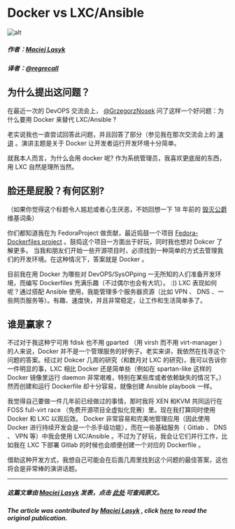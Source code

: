 # Docker vs LXC/Ansible

![alt](http://resource.docker.cn/linux-containers-300x248.png)

##### 作者：[Maciej Lasyk](https://twitter.com/docent_net)
##### 译者：[@regrecall](http://weibo.com/u/2279238670)



## 为什么提出这问题？

在最近一次的 DevOPS 交流会上， [@GrzegorzNosek](https://twitter.com/GrzegorzNosek) 问了这样一个好问题：为什么要用 Docker 来替代 LXC/Ansible ?

老实说我也一直尝试回答此问题，并且回答了部分（参见我在那次交流会上的 [演讲](http://www.slideshare.net/d0cent/docker-rhel](http://www.slideshare.net/d0cent/docker-rhel) ) 。演讲主题是关于 Docker 让开发者运行开发环境十分简单。

就我本人而言，为什么会用 docker 呢? 作为系统管理员，我喜欢更底层的东西，用 LXC 自然是理所当然。

## 脸还是屁股？有何区别?


（如果你觉得这个标题令人尴尬或者心生厌恶，不妨回想一下 18 年前的 [毁灭公爵](https://en.wikiquote.org/wiki/Duke_Nukem) 维基词条）


你们都知道我在为 FedoraProject 做贡献，最近捣鼓一个项目 [Fedora-Dockerfiles project](https://git.fedorahosted.org/cgit/dockerfiles.git/) 。鼓捣这个项目一方面出于好玩，同时我也想对 Dokcer 了解更多。 当我和朋友们开始一些开源项目时，必须找到一种简单的方式去管理我们的开发环境。在这种情况下，答案就是 Docker 。

目前我在用 Docker 为哪些对 DevOPS/SysOPping 一无所知的人们准备开发环境，而编写 Dockerfiles 充满乐趣（不过偶尔也会有大坑）。 :)) LXC 表现如何呢？通过搭配 Ansible 使用，我能管理多个服务器资源（比如 VPN 、 DNS 、一些网页服务等）。有趣、速度快，并且非常稳定，让工作和生活简单多了。

## 谁是赢家？


不过对于我这种宁可用 fdisk 也不用 gparted （用 virsh 而不用 virt-manager ）的人来说，Docker 并不是一个管理服务的好例子。老实来讲，我依然在找寻这个
问题的答案。经过对 Dokcer 几周的研究（和数月对 LXC 的研究)，我可以告诉你一件明显的事，LXC 相比 Docker 还是简单些（例如在 spartan-like 这样的 Docker 镜像里运行 daemon 非常艰难，特别在某些库或者依赖缺失的情况下。）然而创建和运行 Dockerfile 却十分容易，就像创建 Ansible playbook 一样。

我觉得自己要做一件几年前已经做过的事情，那时我将 XEN 和KVM 共同运行在 FOSS full-virt race （免费开源项目全虚拟化竞赛）里。现在我打算同时使用 Docker 和 LXC 以观后效。 Docker 非常容易和完美地管理应用（因此使用 Docker 进行持续开发会是一个杀手级功能），而在一些基础服务（ Gitlab 、 DNS 、 VPN 等）中我会使用 LXC/Ansible 。不过为了好玩，我会让它们并行工作，比如我在 LXC 下部署 Gitlab 的时候也会顺便创建一个对应的 Dockerfile 。

借助这种开发方式，我想自己可能会在后面几周里找到这个问题的最佳答案，这也将会是非常棒的演讲话题。

---
##### 这篇文章由 [Maciej Lasyk](https://twitter.com/docent_net) 发表，点击 [此处](http://maciek.lasyk.info/sysop/2014/03/16/docker-vs-lxcansible/?utm_source=Docker+News&utm_campaign=778f653f1b-Docker_0_5_0_7_18_2013&utm_medium=email&utm_term=0_c0995b6e8f-778f653f1b-235722981) 可查阅原文。

##### The article was contributed by [Maciej Lasyk](https://twitter.com/docent_net) , click [here](http://maciek.lasyk.info/sysop/2014/03/16/docker-vs-lxcansible/?utm_source=Docker+News&utm_campaign=778f653f1b-Docker_0_5_0_7_18_2013&utm_medium=email&utm_term=0_c0995b6e8f-778f653f1b-235722981) to read the original publication.
